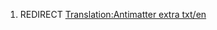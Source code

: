 1.  REDIRECT [Translation:Antimatter extra
    txt/en](Translation:Antimatter_extra_txt/en "wikilink")